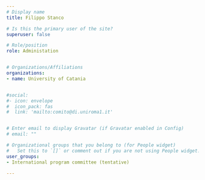 ```yaml
---
# Display name
title: Filippo Stanco

# Is this the primary user of the site?
superuser: false

# Role/position
role: Administation


# Organizations/Affiliations
organizations:
- name: University of Catania


#social:
#- icon: envelope
#  icon_pack: fas
#  link: 'mailto:comito@di.uniroma1.it'


# Enter email to display Gravatar (if Gravatar enabled in Config)
# email: ""

# Organizational groups that you belong to (for People widget)
#   Set this to `[]` or comment out if you are not using People widget.
user_groups:
- International program committee (tentative)

---
```

